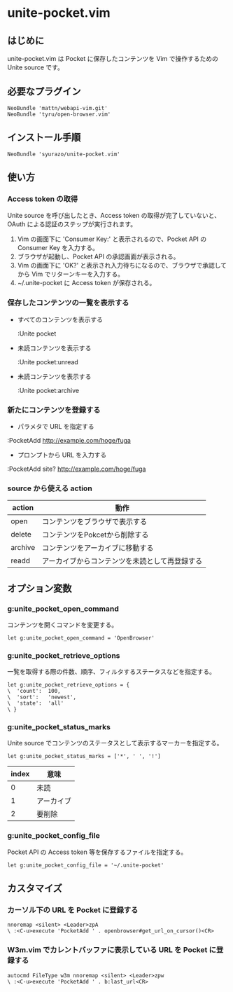 # unite-pocket.vim

## はじめに

unite-pocket.vim は Pocket に保存したコンテンツを Vim で操作するための Unite source です。

## 必要なプラグイン

    NeoBundle 'mattn/webapi-vim.git'
    NeoBundle 'tyru/open-browser.vim'

## インストール手順

    NeoBundle 'syurazo/unite-pocket.vim'

## 使い方

### Access token の取得

 Unite source を呼び出したとき、Access token の取得が完了していないと、OAuth による認証のステップが実行されます。

 1. Vim の画面下に 'Consumer Key:' と表示されるので、Pocket API の Consumer Key を入力する。
 1. ブラウザが起動し、Pocket API の承認画面が表示される。
 1. Vim の画面下に 'OK?' と表示され入力待ちになるので、ブラウザで承認してから Vim でリターンキーを入力する。
 1. ~/.unite-pocket に Access token が保存される。

### 保存したコンテンツの一覧を表示する

 * すべてのコンテンツを表示する

    :Unite pocket

 * 未読コンテンツを表示する

    :Unite pocket:unread

 * 未読コンテンツを表示する

    :Unite pocket:archive

### 新たにコンテンツを登録する

 * パラメタで URL を指定する

  :PocketAdd http://example.com/hoge/fuga

 * プロンプトから URL を入力する

  :PocketAdd
  site? http://example.com/hoge/fuga

### source から使える action

|action|動作|
|------|----|
|open|コンテンツをブラウザで表示する|
|delete|コンテンツをPokcetから削除する|
|archive|コンテンツをアーカイブに移動する|
|readd|アーカイブからコンテンツを未読として再登録する|

## オプション変数

### g:unite_pocket_open_command

 コンテンツを開くコマンドを変更する。

    let g:unite_pocket_open_command = 'OpenBrowser'

### g:unite_pocket_retrieve_options

 一覧を取得する際の件数、順序、フィルタするステータスなどを指定する。

    let g:unite_pocket_retrieve_options = {
    \  'count':  100,
    \  'sort':   'newest',
    \  'state':  'all'
    \ }

### g:unite_pocket_status_marks

 Unite source でコンテンツのステータスとして表示するマーカーを指定する。


    let g:unite_pocket_status_marks = ['*', ' ', '!']


|index|意味|
|-----|----|
|0|未読|
|1|アーカイブ|
|2|要削除|

### g:unite_pocket_config_file

 Pocket API の Access token 等を保存するファイルを指定する。

    let g:unite_pocket_config_file = '~/.unite-pocket'


## カスタマイズ

### カーソル下の URL を Pocket に登録する

    nnoremap <silent> <Leader>zpA 
    \ :<C-u>execute 'PocketAdd ' . openbrowser#get_url_on_cursor()<CR>

### W3m.vim でカレントバッファに表示している URL を Pocket に登録する

    autocmd FileType w3m nnoremap <silent> <Leader>zpw
    \ :<C-u>execute 'PocketAdd ' . b:last_url<CR>

